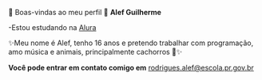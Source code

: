 💜 Boas-vindas ao meu perfil 💙
**Alef Guilherme**

-Estou estudando na [Alura](https://www.alura.com.br/)

✨️Meu nome é Alef, tenho 16 anos e pretendo trabalhar com programação, amo música e animais, principalmente cachorros 🐶✨️

**Você pode entrar em contato comigo em**
rodrigues.alef@escola.pr.gov.br 

